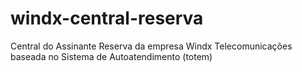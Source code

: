 # windx-central-reserva
Central do Assinante Reserva da empresa Windx Telecomunicações baseada no Sistema de Autoatendimento (totem)
